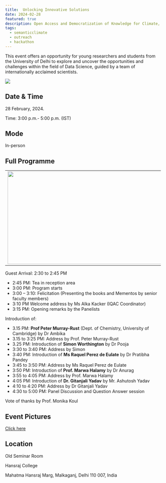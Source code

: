 ```yaml
---
title:  Unlocking Innovative Solutions 
date: 2024-02-28
featured: true
description: Open Access and Democratization of Knowledge for Climate, Biodiversity, and Sustainability
tags:
  - semanticclimate
  - outreach
  - hackathon
---
```


This event offers an opportunity for young researchers and students from the University of Delhi to explore and uncover the opportunities and challenges within the field of Data Science, guided by a team of internationally acclaimed scientists.

<img src='{{ "/static/img/cirf1.jpg" | url }}' style="max-width: 100%; max-height: 100%;">

## Date & Time

28 February, 2024.

Time: 3:00 p.m.- 5:00 p.m. (IST)

## Mode 

In-person

## Full Programme

<table>
<tr>
<td><img src='{{ "/static/img/cirf2.jpg" | url }}' width="500" height="300"></td>
<td><img src='{{ "/static/img/cirf3.jpg" | url }}' width="500" height="300"></td>
</tr>
</table>

Guest Arrival: 2:30 to 2:45 PM

- 2:45 PM: Tea in reception area
- 3:00 PM: Program starts
- 3:00 – 3:10: Felicitation (Presenting the books and Mementos by senior faculty members)
- 3:10 PM Welcome address by Ms Alka Kacker (IQAC Coordinator)
- 3:15 PM: Opening remarks by the Panelists

Introduction of:

- 3.15 PM: **Prof Peter Murray-Rust** (Dept. of Chemistry, University of Cambridge) by Dr Ambika
- 3.15 to 3:25 PM: Address by Prof. Peter Murray-Rust
- 3.25 PM: Introduction of **Simon Worthington** by Dr Pooja 
- 3:30 to 3:40 PM: Address by Simon
- 3:40 PM: Introduction of **Ms Raquel Perez de Eulate** by Dr Pratibha Pandey
- 3:45 to 3:50 PM: Address by Ms Raquel Perez de Eulate
- 3:50 PM: Introduction of **Prof. Marwa Halamy** by Dr Anurag
- 3:55 to 4:05 PM: Address by Prof. Marwa Halamy
- 4:05 PM: Introduction of **Dr. Gitanjali Yadav** by Mr. Ashutosh Yadav
- 4:10 to 4:20 PM: Address by Dr Gitanjali Yadav
- 4:30 to 5:00 PM: Panel Discussion and Question Answer session

Vote of thanks by Prof. Monika Koul

## Event Pictures

[Click here](https://semanticclimate.github.io/p/en/posts/DU_Hansraj_pic/)

## Location

Old Seminar Room

Hansraj College

Mahatma Hansraj Marg, Malkaganj, Delhi 110 007, India








